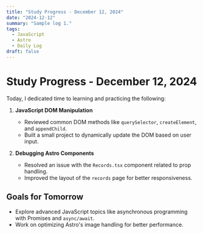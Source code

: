 ```yaml
---
title: "Study Progress - December 12, 2024"
date: "2024-12-12"
summary: "Sample log 1."
tags:
  - JavaScript
  - Astro
  - Daily Log
draft: false
---
```


# Study Progress - December 12, 2024

Today, I dedicated time to learning and practicing the following:

1. **JavaScript DOM Manipulation**
   - Reviewed common DOM methods like `querySelector`, `createElement`, and `appendChild`.
   - Built a small project to dynamically update the DOM based on user input.

2. **Debugging Astro Components**
   - Resolved an issue with the `Records.tsx` component related to prop handling.
   - Improved the layout of the `records` page for better responsiveness.

## Goals for Tomorrow
- Explore advanced JavaScript topics like asynchronous programming with Promises and `async/await`.
- Work on optimizing Astro's image handling for better performance.
